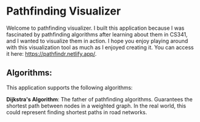# Pathfinding Visualizer
Welcome to pathfinding visualizer. I built this application because I was fascinated by pathfinding algorithms after learning about them in CS341, and I wanted to visualize them in action. I hope you enjoy playing around with this visualization tool as much as I enjoyed creating it. 
You can access it here: https://pathfindr.netlify.app/.

## Algorithms:
This application supports the following algorithms: 

**Dijkstra's Algorithm**: The father of pathfinding algorithms. Guarantees the shortest path between nodes in a weighted graph. In the real world, this could represent finding shortest paths in road networks. 


